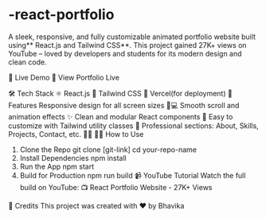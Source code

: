# -react-portfolio

A sleek, responsive, and fully customizable animated portfolio website built using** React.js and Tailwind CSS**. This project gained 27K+ views on YouTube – loved by developers and students for its modern design and clean code.

🚀 Live Demo
🔗 View Portfolio Live

🛠️ Tech Stack
⚛️ React.js
🎨 Tailwind CSS
💾 Vercel(for deployment)
📁 Features
Responsive design for all screen sizes 📱💻
Smooth scroll and animation effects ✨
Clean and modular React components 🧩
Easy to customize with Tailwind utility classes 🎯
Professional sections: About, Skills, Projects, Contact, etc. 👨‍💻
🧑‍💻 How to Use
1. Clone the Repo
git clone [git-link]
cd your-repo-name
2. Install Dependencies
npm install
3. Run the App
npm start
4. Build for Production
npm run build
📹 YouTube Tutorial
Watch the full build on YouTube: 📺 React Portfolio Website - 27K+ Views

🌟 Credits
This project was created with ❤️ by Bhavika

